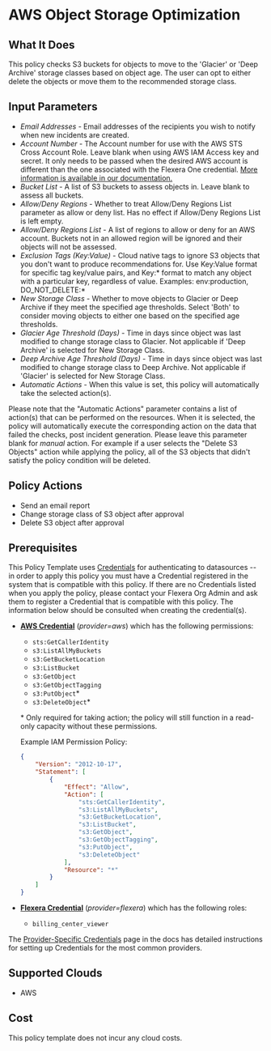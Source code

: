 # AWS Object Storage Optimization

## What It Does

This policy checks S3 buckets for objects to move to the 'Glacier' or 'Deep Archive' storage classes based on object age. The user can opt to either delete the objects or move them to the recommended storage class.

## Input Parameters

- *Email Addresses* - Email addresses of the recipients you wish to notify when new incidents are created.
- *Account Number* - The Account number for use with the AWS STS Cross Account Role. Leave blank when using AWS IAM Access key and secret. It only needs to be passed when the desired AWS account is different than the one associated with the Flexera One credential. [More information is available in our documentation.](https://docs.flexera.com/flexera/EN/Automation/ProviderCredentials.htm#automationadmin_1982464505_1123608)
- *Bucket List* - A list of S3 buckets to assess objects in. Leave blank to assess all buckets.
- *Allow/Deny Regions* - Whether to treat Allow/Deny Regions List parameter as allow or deny list. Has no effect if Allow/Deny Regions List is left empty.
- *Allow/Deny Regions List* - A list of regions to allow or deny for an AWS account. Buckets not in an allowed region will be ignored and their objects will not be assessed.
- *Exclusion Tags (Key:Value)* - Cloud native tags to ignore S3 objects that you don't want to produce recommendations for. Use Key:Value format for specific tag key/value pairs, and Key:\* format to match any object with a particular key, regardless of value. Examples: env:production, DO_NOT_DELETE:\*
- *New Storage Class* - Whether to move objects to Glacier or Deep Archive if they meet the specified age thresholds. Select 'Both' to consider moving objects to either one based on the specified age thresholds.
- *Glacier Age Threshold (Days)* - Time in days since object was last modified to change storage class to Glacier. Not applicable if 'Deep Archive' is selected for New Storage Class.
- *Deep Archive Age Threshold (Days)* - Time in days since object was last modified to change storage class to Deep Archive. Not applicable if 'Glacier' is selected for New Storage Class.
- *Automatic Actions* - When this value is set, this policy will automatically take the selected action(s).

Please note that the "Automatic Actions" parameter contains a list of action(s) that can be performed on the resources. When it is selected, the policy will automatically execute the corresponding action on the data that failed the checks, post incident generation. Please leave this parameter blank for *manual* action. For example if a user selects the "Delete S3 Objects" action while applying the policy, all of the S3 objects that didn't satisfy the policy condition will be deleted.

## Policy Actions

- Send an email report
- Change storage class of S3 object after approval
- Delete S3 object after approval

## Prerequisites

This Policy Template uses [Credentials](https://docs.flexera.com/flexera/EN/Automation/ManagingCredentialsExternal.htm) for authenticating to datasources -- in order to apply this policy you must have a Credential registered in the system that is compatible with this policy. If there are no Credentials listed when you apply the policy, please contact your Flexera Org Admin and ask them to register a Credential that is compatible with this policy. The information below should be consulted when creating the credential(s).

- [**AWS Credential**](https://docs.flexera.com/flexera/EN/Automation/ProviderCredentials.htm#automationadmin_1982464505_1121575) (*provider=aws*) which has the following permissions:
  - `sts:GetCallerIdentity`
  - `s3:ListAllMyBuckets`
  - `s3:GetBucketLocation`
  - `s3:ListBucket`
  - `s3:GetObject`
  - `s3:GetObjectTagging`
  - `s3:PutObject`*
  - `s3:DeleteObject`*

  \* Only required for taking action; the policy will still function in a read-only capacity without these permissions.

  Example IAM Permission Policy:

  ```json
  {
      "Version": "2012-10-17",
      "Statement": [
          {
              "Effect": "Allow",
              "Action": [
                  "sts:GetCallerIdentity",
                  "s3:ListAllMyBuckets",
                  "s3:GetBucketLocation",
                  "s3:ListBucket",
                  "s3:GetObject",
                  "s3:GetObjectTagging",
                  "s3:PutObject",
                  "s3:DeleteObject"
              ],
              "Resource": "*"
          }
      ]
  }
  ```

- [**Flexera Credential**](https://docs.flexera.com/flexera/EN/Automation/ProviderCredentials.htm) (*provider=flexera*) which has the following roles:
  - `billing_center_viewer`

The [Provider-Specific Credentials](https://docs.flexera.com/flexera/EN/Automation/ProviderCredentials.htm) page in the docs has detailed instructions for setting up Credentials for the most common providers.

## Supported Clouds

- AWS

## Cost

This policy template does not incur any cloud costs.
